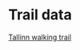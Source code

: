 # Trail data

[Tallinn walking trail](https://www.alltrails.com/explore/map/tew--4/?referrer=gpsies)